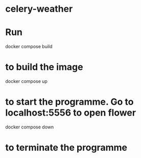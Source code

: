 # celery-weather
# Run 
docker compose build 
# to build the image

docker compose up
# to start the programme. Go to localhost:5556 to open flower

docker compose down
# to terminate the programme
